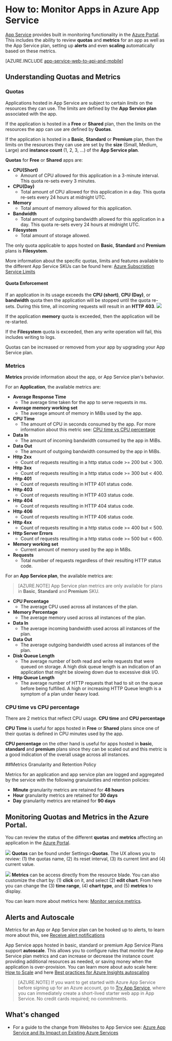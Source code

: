 <properties
	pageTitle="Monitor Apps in Azure App Service"
	description="Learn how to monitor Apps in Azure App Service by using the Azure Portal."
	services="app-service"
	documentationCenter=""
	authors="btardif"
	manager="wpickett"
	editor="mollybos"/>

<tags
	ms.service="app-service"
	ms.workload="na"
	ms.tgt_pltfrm="na"
	ms.devlang="na"
	ms.topic="article"
	ms.date="09/07/2016"
	wacn.date=""
	ms.author="byvinyal"/>

# How to: Monitor Apps in Azure App Service

[App Service](/documentation/articles/app-service-changes-existing-services/) provides 
built in monitoring functionality in the [Azure Portal](https://portal.azure.cn). 
This includes the ability to review **quotas** and **metrics** for an app as 
well as the App Service plan, setting up **alerts** and even **scaling** 
automatically based on these metrics.

[AZURE.INCLUDE [app-service-web-to-api-and-mobile](../../includes/app-service-web-to-api-and-mobile.md)]

## Understanding Quotas and Metrics

### Quotas

Applications hosted in App Service are subject to certain *limits* on the 
resources they can use. The limits are defined by the **App Service plan** 
associated with the app. 

If the application is hosted in a **Free** or **Shared** plan, then the limits 
on the resources the app can use are defined by **Quotas**.

If the application is hosted in a **Basic**, **Standard** or **Premium** plan, 
then the limits on the resources they can use are set by the **size** (Small, 
Medium, Large) and **instance count** (1, 2, 3, ...) of the **App Service plan**.

**Quotas** for **Free** or **Shared** apps are:

* **CPU(Short)**
   * Amount of CPU allowed for this application in a 3-minute interval. This 
   quota re-sets every 3 minutes.
* **CPU(Day)**
   * Total amount of CPU allowed for this application in a day. This quota 
   re-sets every 24 hours at midnight UTC.
* **Memory**
   * Total amount of memory allowed for this application.
* **Bandwidth**
   * Total amount of outgoing bandwidth allowed for this application in a day. 
   This quota re-sets every 24 hours at midnight UTC.
* **Filesystem**
   * Total amount of storage allowed.
   
The only quota applicable to apps hosted on **Basic**, **Standard** and 
**Premium** plans is **Filesystem**.

More information about the specific quotas, limits and features available to 
the different App Service SKUs can be found here: 
[Azure Subscription Service Limits](/documentation/articles/azure-subscription-service-limits/#app-service-limits)

#### Quota Enforcement

If an application in its usage exceeds the **CPU (short)**, **CPU (Day)**, or 
**bandwidth** quota then the application will be stopped until the quota 
re-sets. During this time, all incoming requests will result in an **HTTP 403**.
![][http403]

If the application **memory** quota is exceeded, then the application will be 
re-started.

If the **Filesystem** quota is exceeded, then any write operation will fail, this 
includes writing to logs.

Quotas can be increased or removed from your app by upgrading your App Service plan.

### Metrics

**Metrics** provide information about the app, or App Service plan's behavior.

For an **Application**, the available metrics are:

* **Average Response Time**
   * The average time taken for the app to serve requests in ms.
* **Average memory working set**
   * The average amount of memory in MiBs used by the app.
* **CPU Time**
   * The amount of CPU in seconds consumed by the app. For more information 
   about this metric see: [CPU time vs CPU percentage](#cpu-time-vs-cpu-percentage)
* **Data In**
   * The amount of incoming bandwidth consumed by the app in MiBs.
* **Data Out**
   * The amount of outgoing bandwidth consumed by the app in MiBs.
* **Http 2xx**
   * Count of requests resulting in a http status code >= 200 but < 300. 
* **Http 3xx**
   * Count of requests resulting in a http status code >= 300 but < 400.
* **Http 401**
   * Count of requests resulting in HTTP 401 status code.
* **Http 403**
   * Count of requests resulting in HTTP 403 status code.
* **Http 404**
   * Count of requests resulting in HTTP 404 status code.
* **Http 406**
   * Count of requests resulting in HTTP 406 status code.
* **Http 4xx**
   * Count of requests resulting in a http status code >= 400 but < 500.
* **Http Server Errors**
   * Count of requests resulting in a http status code >= 500 but < 600.
* **Memory working set**
   * Current amount of memory used by the app in MiBs.
* **Requests**
   * Total number of requests regardless of their resulting HTTP status code. 

For an **App Service plan**, the available metrics are:

>[AZURE.NOTE] App Service plan metrics are only available for plans in **Basic**, **Standard** and **Premium** SKU.

* **CPU Percentage**
   * The average CPU used across all instances of the plan.
* **Memory Percentage**
   * The average memory used across all instances of the plan.
* **Data In**
   * The average incoming bandwidth used across all instances of the plan.
* **Data Out**
   * The average outgoing bandwidth used across all instances of the plan.
* **Disk Queue Length**
   * The average number of both read and write requests that were queued 
   on storage. A high disk queue length is an indication of an application 
   that might be slowing down due to excessive disk I/O.
* **Http Queue Length**
   * The average number of HTTP requests that had to sit on the queue before 
   being fulfilled. A high or increasing HTTP Queue length is a symptom of 
   a plan under heavy load.

### CPU time vs CPU percentage
<!-- To do: Fix Anchor (#CPU-time-vs.-CPU-percentage) -->

There are 2 metrics that reflect CPU usage. **CPU time** and **CPU percentage**

**CPU Time** is useful for apps hosted in **Free** or **Shared** plans since 
one of their quotas is defined in CPU minutes used by the app.

**CPU percentage** on the other hand is useful for apps hosted in 
**basic**, **standard** and **premium** plans since they can be 
scaled out and this metric is a good indication of the overall usage across 
all instances. 

##Metrics Granularity and Retention Policy

Metrics for an application and app service plan are logged and aggregated by 
the service with the following granularities and retention policies:

 * **Minute** granularity metrics are retained for **48 hours**
 * **Hour** granularity metrics are retained for **30 days**
 * **Day** granularity metrics are retained for **90 days**

## Monitoring Quotas and Metrics in the Azure Portal.

You can review the status of the different **quotas** and **metrics** 
affecting an application in the [Azure Portal](https://portal.azure.cn). 

![][quotas]
**Quotas** can be found under Settings>**Quotas**. The UX allows you to 
review: (1) the quotas name, (2) its reset interval, (3) its current limit 
and (4) current value.

![][metrics]
**Metrics** can be access directly from the resource blade. You can also 
customize the chart by: (1) **click** on it, and select (2) **edit chart**. 
From here you can change the (3) **time range**, (4) **chart type**, and 
(5) **metrics** to display.  

You can learn more about metrics here: [Monitor service metrics](/documentation/articles/insights-how-to-customize-monitoring/).

## Alerts and Autoscale
Metrics for an App or App Service plan can be hooked up to alerts, to learn 
more about this, see [Receive alert notifications](/documentation/articles/insights-receive-alert-notifications/)

App Service apps hosted in basic, standard or premium App Service Plans 
support **autoscale**. This allows you to configure rules that monitor the 
App Service plan metrics and can increase or decrease the instance count 
providing additional resources as needed, or saving money when the application 
is over-provision. You can learn more about auto scale here: [How to Scale](/documentation/articles/insights-how-to-scale/) and here [Best practices for Azure Insights autoscaling](/documentation/articles/insights-autoscale-best-practices/)

>[AZURE.NOTE] If you want to get started with Azure App Service before signing up for an Azure account, go to [Try App Service](https://tryappservice.azure.com/), where you can immediately create a short-lived starter web app in App Service. No credit cards required; no commitments.

## What's changed
* For a guide to the change from Websites to App Service see: [Azure App Service and Its Impact on Existing Azure Services](/documentation/articles/app-service-changes-existing-services/)

[fzilla]:http://go.microsoft.com/fwlink/?LinkId=247914
[vmsizes]:/documentation/articles/cloud-services-sizes-specs/



<!-- Images. -->
[http403]: ./media/web-sites-monitor/http403.png
[quotas]: ./media/web-sites-monitor/quotas.png
[metrics]: ./media/web-sites-monitor/metrics.png